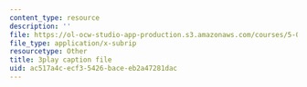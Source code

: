 ```yaml
---
content_type: resource
description: ''
file: https://ol-ocw-studio-app-production.s3.amazonaws.com/courses/5-08j-biological-chemistry-ii-spring-2016/ac517a4cecf35426baceeb2a47281dac_zLJZY6VOO6w.vtt
file_type: application/x-subrip
resourcetype: Other
title: 3play caption file
uid: ac517a4c-ecf3-5426-bace-eb2a47281dac
---
```

